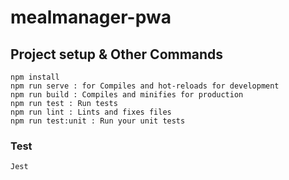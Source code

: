 # mealmanager-pwa

## Project setup & Other Commands
```
npm install
npm run serve : for Compiles and hot-reloads for development
npm run build : Compiles and minifies for production
npm run test : Run tests
npm run lint : Lints and fixes files
npm run test:unit : Run your unit tests
```

### Test
```
Jest
```
